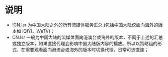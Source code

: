 # 说明


* !CN.lsr 为中国大陆之外的所有流媒体服务汇总 (包括中国大陆仅面向海外的版本如 iQIYI、WeTV)；
* CN.lsr 一般为中国大陆的流媒体面向港澳台或海外的版本，不同于上述的汇总或独立版本，如果直接代理会影响中国大陆版内容的播放。所以以策略组的形式，在需要观看面向港澳台或海外的版本时切换代理，日常可选直连；
